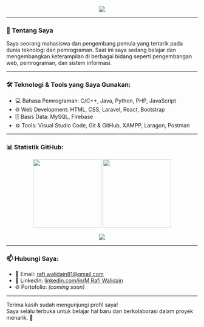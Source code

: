 <!-- GitHub Profile README untuk Rafiwalidain -->

<p align="center">
  <img src="https://readme-typing-svg.herokuapp.com?font=Fira+Code&duration=3000&pause=500&color=00F2FF&center=true&vCenter=true&width=469&lines=Halo%2C+Saya+Muhammad+Rafi+Walidain!;Welcome+to+my+GitHub+profile!;+Web+Developer+Pemula+%7C+Tech+Enthusiast" />
</p>

---

### 👋 Tentang Saya

Saya seorang mahasiswa dan pengembang pemula yang tertarik pada dunia teknologi dan pemrograman. Saat ini saya sedang belajar dan mengembangkan keterampilan di berbagai bidang seperti pengembangan web, pemrograman, dan sistem informasi.

---

### 🛠️ Teknologi & Tools yang Saya Gunakan:

- 💻 Bahasa Pemrograman: C/C++, Java, Python, PHP, JavaScript
- 🌐 Web Development: HTML, CSS, Laravel, React, Bootstrap
- 🗄️ Basis Data: MySQL, Firebase
- ⚙️ Tools: Visual Studio Code, Git & GitHub, XAMPP, Laragon, Postman

---

### 📊 Statistik GitHub:

<p align="center">
  <img src="https://github-readme-stats.vercel.app/api?username=Rafiwalidain&show_icons=true&theme=radical" height="180em"/>
  <img src="https://github-readme-stats.vercel.app/api/top-langs/?username=Rafiwalidain&layout=compact&theme=radical" height="180em"/>
</p>

<p align="center">
  <img src="https://github-readme-streak-stats.herokuapp.com?user=Rafiwalidain&theme=radical&hide_border=false" />
</p>

---

### 📫 Hubungi Saya:

- 📧 Email: rafi.walidain81@gmail.com
- 💼 LinkedIn: [linkedin.com/in/M Rafi Walidain](https://linkedin.com/in/m-rafi-walidain)
- 🌐 Portofolio: _(coming soon)_

---

Terima kasih sudah mengunjungi profil saya!  
Saya selalu terbuka untuk belajar hal baru dan berkolaborasi dalam proyek menarik. 🚀
